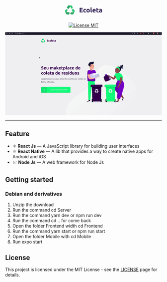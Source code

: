 <h1 align="center">
<br>
  <img src="./Frontend/src/assets/logo.svg" alt="Ecoleta" width="120">
<br>

</h1>


<p align="center">
  <a href="https://opensource.org/licenses/MIT">
    <img src="https://img.shields.io/badge/License-MIT-blue.svg" alt="License MIT">
  </a>
</p>

![Ecoleta](assets/ecoleta.gif)
<hr />

## Feature

- ⚛️ **React Js** — A JavaScript library for building user interfaces
- ⚛️ **React Native** — A lib that provides a way to create native apps for Android and iOS
- 💹 **Node Js** — A web framework for Node Js

## Getting started

### Debian and derivatives
<ol>
    <li>
        Unzip the download
    </li>
    <li>
        Run the command cd Server
    </li>
    <li>
        Run the command yarn dev or npm run dev 
    </li>
    <li>
        Run the command  cd ..  for come back 
    </li>
    <li>
        Open the folder Frontend width   cd Frontend
    </li>
    <li>
        Run the command yarn start or npm run start
    </li>
    <li>
        Open the folder Mobile with   cd Mobile 
    </li>
    <li>
        Run expo start
    </li>
</ol>


## License

This project is licensed under the MIT License - see the [LICENSE](https://opensource.org/licenses/MIT) page for details.